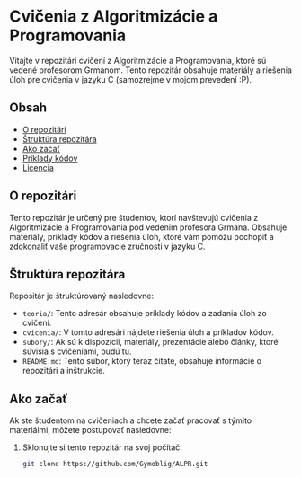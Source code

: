 # Cvičenia z Algoritmizácie a Programovania

Vitajte v repozitári cvičení z Algoritmizácie a Programovania, ktoré sú vedené profesorom Grmanom. Tento repozitár obsahuje materiály a riešenia úloh pre cvičenia v jazyku C (samozrejme v mojom prevedení :P).

## Obsah

- [O repozitári](#o-repozit%C3%A1ri)
- [Štruktúra repozitára](#%C5%A1trukt%C3%BAra-repozit%C3%A1ra)
- [Ako začať](#ako-za%C4%8Da%C5%A5)
- [Príklady kódov](#pr%C3%ADklady-k%C3%B3dov)
- [Licencia](#licencia)

## O repozitári

Tento repozitár je určený pre študentov, ktorí navštevujú cvičenia z Algoritmizácie a Programovania pod vedením profesora Grmana. Obsahuje materiály, príklady kódov a riešenia úloh, ktoré vám pomôžu pochopiť a zdokonaliť vaše programovacie zručnosti v jazyku C.

## Štruktúra repozitára

Repositár je štruktúrovaný nasledovne:

- `teoria/`: Tento adresár obsahuje príklady kódov a zadania úloh zo cvičení.
- `cvicenia/`: V tomto adresári nájdete riešenia úloh a príkladov kódov.
- `subory/`: Ak sú k dispozícii, materiály, prezentácie alebo články, ktoré súvisia s cvičeniami, budú tu.
- `README.md`: Tento súbor, ktorý teraz čítate, obsahuje informácie o repozitári a inštrukcie.

## Ako začať

Ak ste študentom na cvičeniach a chcete začať pracovať s týmito materiálmi, môžete postupovať nasledovne:

1. Sklonujte si tento repozitár na svoj počítač:

   ```bash
   git clone https://github.com/Gymoblig/ALPR.git
